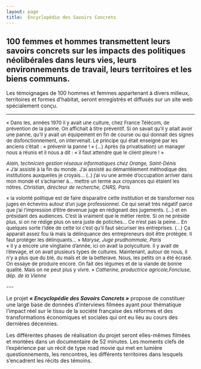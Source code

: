 ```yaml
---
layout: page
title:  Encyclopédie des Savoirs Concrets
---
```


## 100 femmes et hommes transmettent leurs savoirs concrets sur les impacts des politiques néolibérales dans leurs vies, leurs environnements de travail, leurs territoires et les biens communs. 

Les témoignages de 100 hommes et femmes appartenant à divers milieux, territoires et formes d’habitat, seront enregistrés et diffusés sur un site web spécialement conçu. 

---
<font size="2">
« Dans les, années 1970 il y avait une culture, chez France Télécom, de prévention de la panne. On affichait à titre préventif. Si on savait qu’il y allait avoir une panne, qu’il y avait un équipement en fin de course ou qui donnait des signes de disfonctionnement, on intervenait. Le principe qui était enseigné par les anciens c’était : « prévenir la panne ! » (…)  Après (la privatisation) un manager nous a réunis et il nous a dit : « il faut attendre que le client pleure ! »

*Alain, technicien gestion réseaux informatiques chez Orange, Saint-Dénis* 
<br>
« J’ai assisté à la fin du monde. J’ai assisté au démantèlement méthodique des institutions auxquelles je croyais… (..) j’ai vu une armée d’occupation arriver dans mon monde et s’acharner à… mettre un terme aux croyances qui étaient les nôtres.
*Christian, directeur de recherche, CNRS, Paris*
<br>

« la volonté politique est de faire disparaitre cette institution et de transformer nos juges en échevins autour d’un juge professionnel. Ce qui serait très négatif parce que j’ai l’impression d’être devenue juge en rédigeant des jugements. (…) et en présidant des audiences. C’est là vraiment que le métier rentre. Si on ne préside plus, si on ne rédige plus on sera juste de potiches… Ce n’est pas la peine…
En quelques sorte l’idée de cette loi c’est qu’il faut sécuriser les entreprises. (…) Ça apparait assez fou là mais la délinquance des entrepreneurs doit être protégée. Il faut protéger les délinquants… » 
*Maryse, Juge prudhommale, Paris*
<br>
« Il y a encore une vingtaine d’année, ici on avait la polyculture. Il y avait de l’élevage, et on avait plusieurs types de cultures.  Maintenant, autour de nous, il n’y a plus que du blé, du maïs et de  la betterave. Nous, les petits on a été écrasé. On essaye de produire encore. On fait des légumes et de la viande de bonne qualité. Mais on ne peut plus y vivre. »
*Catherine, productrice agricole,Foncluse, dép. de la Vienne*
    
</font>
---

Le projet ***« Encyclopédie des Savoirs Concrets »*** propose de constituer une large base de données d’interviews filmées ayant pour thématique l’impact réel sur le tissu de la société française des réformes et des transformations économiques et sociales qui ont eu lieu au cours des dernières décennies.


Les différentes phases de réalisation du projet seront elles-mêmes filmées et montées dans un documentaire de 52 minutes. Les moments clefs de l’expérience par un récit de type road movie qui met en lumière questionnements, les rencontres, les différents territoires dans lesquels s’encadrent les récits des témoins.
  
  
